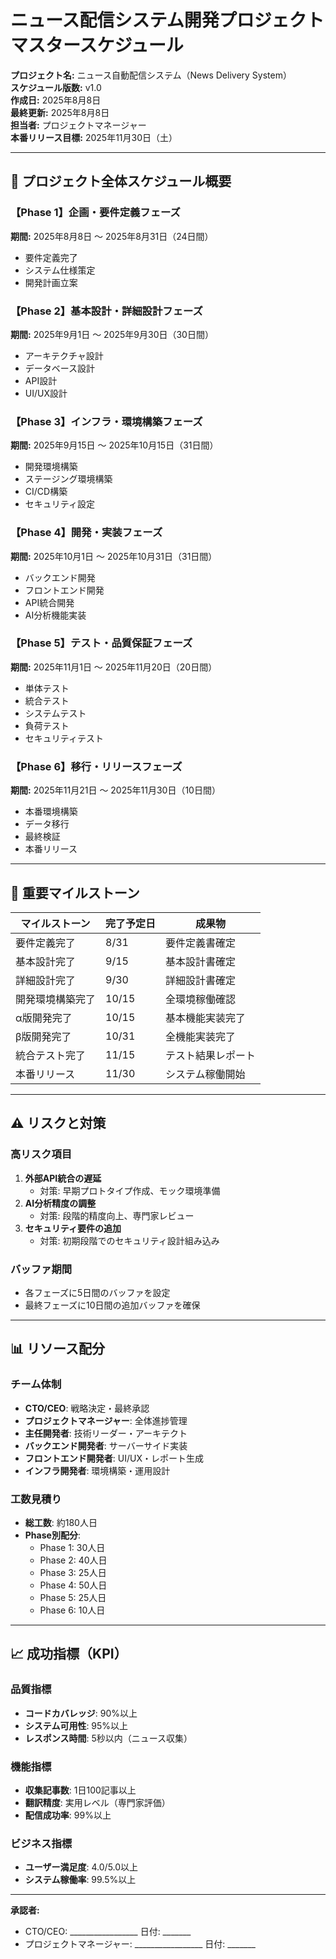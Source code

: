 # ニュース配信システム開発プロジェクト マスタースケジュール

**プロジェクト名:** ニュース自動配信システム（News Delivery System）  
**スケジュール版数:** v1.0  
**作成日:** 2025年8月8日  
**最終更新:** 2025年8月8日  
**担当者:** プロジェクトマネージャー  
**本番リリース目標:** 2025年11月30日（土）

---

## 📅 プロジェクト全体スケジュール概要

### 【Phase 1】企画・要件定義フェーズ
**期間:** 2025年8月8日 ～ 2025年8月31日（24日間）
- 要件定義完了
- システム仕様策定
- 開発計画立案

### 【Phase 2】基本設計・詳細設計フェーズ
**期間:** 2025年9月1日 ～ 2025年9月30日（30日間）
- アーキテクチャ設計
- データベース設計
- API設計
- UI/UX設計

### 【Phase 3】インフラ・環境構築フェーズ
**期間:** 2025年9月15日 ～ 2025年10月15日（31日間）
- 開発環境構築
- ステージング環境構築
- CI/CD構築
- セキュリティ設定

### 【Phase 4】開発・実装フェーズ
**期間:** 2025年10月1日 ～ 2025年10月31日（31日間）
- バックエンド開発
- フロントエンド開発
- API統合開発
- AI分析機能実装

### 【Phase 5】テスト・品質保証フェーズ
**期間:** 2025年11月1日 ～ 2025年11月20日（20日間）
- 単体テスト
- 統合テスト
- システムテスト
- 負荷テスト
- セキュリティテスト

### 【Phase 6】移行・リリースフェーズ
**期間:** 2025年11月21日 ～ 2025年11月30日（10日間）
- 本番環境構築
- データ移行
- 最終検証
- 本番リリース

---

## 🎯 重要マイルストーン

| マイルストーン | 完了予定日 | 成果物 |
|--------------|-----------|--------|
| 要件定義完了 | 8/31 | 要件定義書確定 |
| 基本設計完了 | 9/15 | 基本設計書確定 |
| 詳細設計完了 | 9/30 | 詳細設計書確定 |
| 開発環境構築完了 | 10/15 | 全環境稼働確認 |
| α版開発完了 | 10/15 | 基本機能実装完了 |
| β版開発完了 | 10/31 | 全機能実装完了 |
| 統合テスト完了 | 11/15 | テスト結果レポート |
| 本番リリース | 11/30 | システム稼働開始 |

---

## ⚠️ リスクと対策

### 高リスク項目
1. **外部API統合の遅延**
   - 対策: 早期プロトタイプ作成、モック環境準備
2. **AI分析精度の調整**
   - 対策: 段階的精度向上、専門家レビュー
3. **セキュリティ要件の追加**
   - 対策: 初期段階でのセキュリティ設計組み込み

### バッファ期間
- 各フェーズに5日間のバッファを設定
- 最終フェーズに10日間の追加バッファを確保

---

## 📊 リソース配分

### チーム体制
- **CTO/CEO**: 戦略決定・最終承認
- **プロジェクトマネージャー**: 全体進捗管理
- **主任開発者**: 技術リーダー・アーキテクト
- **バックエンド開発者**: サーバーサイド実装
- **フロントエンド開発者**: UI/UX・レポート生成
- **インフラ開発者**: 環境構築・運用設計

### 工数見積り
- **総工数**: 約180人日
- **Phase別配分**:
  - Phase 1: 30人日
  - Phase 2: 40人日
  - Phase 3: 25人日
  - Phase 4: 50人日
  - Phase 5: 25人日
  - Phase 6: 10人日

---

## 📈 成功指標（KPI）

### 品質指標
- **コードカバレッジ**: 90%以上
- **システム可用性**: 95%以上
- **レスポンス時間**: 5秒以内（ニュース収集）

### 機能指標
- **収集記事数**: 1日100記事以上
- **翻訳精度**: 実用レベル（専門家評価）
- **配信成功率**: 99%以上

### ビジネス指標
- **ユーザー満足度**: 4.0/5.0以上
- **システム稼働率**: 99.5%以上

---

**承認者:**
- CTO/CEO: _________________ 日付: _______
- プロジェクトマネージャー: _________________ 日付: _______